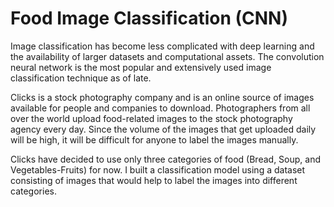 # Food Image Classification (CNN)

Image classification has become less complicated with deep learning and the availability of larger datasets and computational assets. The convolution neural network is the most popular and extensively used image classification technique as of late.

Clicks is a stock photography company and is an online source of images available for people and companies to download. Photographers from all over the world upload food-related images to the stock photography agency every day. Since the volume of the images that get uploaded daily will be high, it will be difficult for anyone to label the images manually.

Clicks have decided to use only three categories of food (Bread, Soup, and Vegetables-Fruits) for now. I built a classification model using a dataset consisting of images that would help to label the images into different categories.

